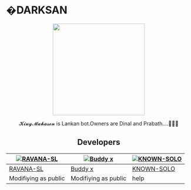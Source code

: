 # �DARKSAN

<div align="center">

 <img src="https://telegra.ph/file/b5c7c166a316c46eed77b.jpg" width="250" height="250"/>
  <p align="center">
    
  𝓚𝓲𝓷𝓰𝓜𝓪𝓱𝓪𝓼𝓮𝓷 is Lankan bot.Owners are Dinal and Prabath....🤞😎😊
   
   
   ## Developers
  <div align="center">
    
  [![RAVANA-SL](https://github.com/RAVANA-SL.png?size=100)](https://github.com/RAVANA-SL) |  [![Buddy x](https://github.com/MrChaby.png?size=100)](https://github.com/MrChaby) | [![KNOWN-SOLO](https://github.com/KNOWN-SOLO.png?size=100)](https://github.com/KNOWN-SOLO)
----|----|----
[RAVANA-SL](https://github.com/RAVANA-SL)  | [Buddy x](https://github.com/MrChaby) | [KNOWN-SOLO](https://github.com/KNOWN-SOLO)
  Modifiying as public | Modifiying  as   public | help
  </div>
    


